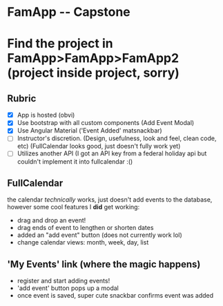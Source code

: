 # FamApp -- Capstone

# Find the project in FamApp>FamApp>FamApp2 (project inside project, sorry)

## Rubric

- [x] App is hosted (obvi)
- [x] Use bootstrap with all custom components (Add Event Modal)
- [x] Use Angular Material ('Event Added' matsnackbar)
- [ ] Instructor's discretion. (Design, usefulness, look and feel, clean code, etc) (FullCalendar looks good, just doesn't fully work yet)
- [ ] Utilizes another API (I got an API key from a federal holiday api but couldn't implement it into fullcalendar :() 

## FullCalendar

the calendar *technically* works, just doesn't add events to the database, however some cool features I **did** get working:

- drag and drop an event!
- drag ends of event to lengthen or shorten dates
- added an "add event" button (does not currently work lol)
- change calendar views: month, week, day, list


## 'My Events' link (where the magic happens)

- register and start adding events!
- 'add event' button pops up a modal 
- once event is saved, super cute snackbar confirms event was added

